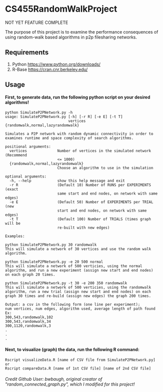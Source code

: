# CS455RandomWalkProject
NOT YET FEATURE COMPLETE

The purpose of this project is to examine the performance consequences of using random-walk based algorithms in p2p filesharing networks.

## Requirements
1. Python https://www.python.org/downloads/
2. R-Base https://cran.cnr.berkeley.edu/

## Usage
#### First, to generate data, run the following python script on your desired algorithms!
```
python SimulateP2PNetwork.py -h
usage: SimulateP2PNetwork.py [-h] [-r R] [-e E] [-t T]
                             vertices {randomwalk,normal,lazyrandomwalk}

Simulates a P2P network with random dynamic connectivity in order to examines runtime and space complexity of search algorithms.

positional arguments:
  vertices              Number of vertices in the simulated network (Recommend
                        <= 1000)
  {randomwalk,normal,lazyrandomwalk}
                        Choose an algorithm to use in the simulation

optional arguments:
  -h, --help            show this help message and exit
  -r R                  (Default 10) Number of RUNS per EXPERIMENTS (exact
                        same start and end nodes, on network with same edges)
  -e E                  (Default 50) Number of EXPERIMENTS per TRIAL (new
                        start and end nodes, on network with same edges)
  -t T                  (Default 100) Number of TRIALS (times graph will be
                        re-built with new edges)

Examples:

python SimulateP2PNetwork.py 30 randomwalk
This will simulate a network of 30 vertices and use the random walk algorithm.

python SimulateP2PNetwork.py -e 20 500 normal
This will simulate a network of 500 verticies, using the normal algorithm, and run a new experiment (assign new start and end nodes) on each graph 20 times.

python SimulateP2PNetwork.py -t 30 -e 200 350 randomwalk
This will simulate a network of 500 verticies, using the randomwalk algorithm, run a new trial (assign new start and end nodes) on each graph 30 times and re-build (assign new edges) the graph 200 times.

Output: a csv in the following form (one line per experiment);
num vertices, num edges, algorithm used, average length of path found
Ex:
300,543,randomwalk,102
300,543,randomwalk,34
300,1120,randomwalk,3
.
.
.
```
#### Next, to visualize (graph) the data, run the following R command:
```
Rscript visualizeData.R [name of CSV file from SimulateP2PNetwork.py]
or
Rscript compareData.R [name of 1st CSV file] [name of 2nd CSV file]
```
###### Credit Github User: bwbaugh, original creator of "random_connected_graph.py", which I modified for this project!
